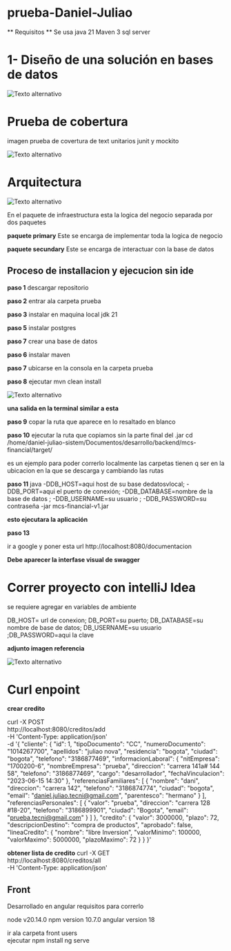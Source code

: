 # prueba-Daniel-Juliao
** Requisitos **
Se usa java 21
Maven 3
sql server 
 

# 1- Diseño de una solución en bases de datos

 ![Texto alternativo](https://github.com/Farius-red/prueba-daniel-Juliao/blob/master/imgDocumentacion/ER.png)

# Prueba de cobertura

imagen prueba de covertura de text unitarios junit y mockito 

![Texto alternativo](https://github.com/Farius-red/prueba-users/blob/master/imgDocumentacion/jacoco.png)

# Arquitectura 


![Texto alternativo](https://github.com/Farius-red/prueba-users/blob/master/imgDocumentacion/arquitectura.png)

En el paquete de infraestructura  esta la logica del negocio separada por dos paquetes

**paquete primary**
Este se encarga de implementar toda la logica de negocio

**paquete secundary**
Este se encarga de interactuar con la base de datos


## Proceso de installacion y ejecucion sin ide

**paso 1**  descargar repositorio

**paso 2** entrar ala carpeta prueba

**paso 3**  instalar en maquina local jdk 21

**paso 5**   instalar postgres

**paso 7** crear una  base de datos



**paso 6** instalar maven

**paso 7**  ubicarse en la consola en la carpeta prueba

**paso 8**  ejecutar mvn clean  install 



![Texto alternativo](https://github.com/Farius-red/mcs-financial/blob/master/imgDocumentacion/creaciondeJar.png)

**una salida en la terminal  similar a esta**


**paso  9**  copar la ruta que aparece en lo resaltado en blanco

**paso 10**  ejecutar  la ruta que copiamos sin la parte final del .jar
cd  /home/daniel-juliao-sistem/Documentos/desarrollo/backend/mcs-financial/target/

es un ejemplo para poder correrlo localmente las carpetas tienen q ser en la ubicacion en la que se descarga y cambiando las rutas 




**paso 11**
java
-DDB_HOST=aqui host de su base dedatosvlocal;
-DDB_PORT=aqui el puerto de conexión;
-DDB_DATABASE=nombre de la base de datos ;
-DDB_USERNAME=su usuario ;
-DDB_PASSWORD=su contraseña  -jar mcs-financial-v1.jar

**esto ejecutara la aplicación**





**paso 13** 


ir a google y poner esta url
http://localhost:8080/documentacion

**Debe aparecer la interfase visual  de swagger**


# Correr proyecto con intelliJ Idea

se requiere agregar en variables de ambiente

DB_HOST= url de conexion;
DB_PORT=su puerto;
DB_DATABASE=su nombre de base de datos;
DB_USERNAME=su usuario ;DB_PASSWORD=aqui la clave

**adjunto imagen  referencia**

![Texto alternativo](https://github.com/Farius-red/mcs-financial/blob/master/imgDocumentacion/intelliJ.png)

# Curl enpoint 

**crear credito** 

 curl -X POST \
  http://localhost:8080/creditos/add \
  -H 'Content-Type: application/json' \
  -d '{
        "cliente": {
            "id": 1,
            "tipoDocumento": "CC",
            "numeroDocumento": "1014267700",
            "apellidos": "juliao nova",
            "residencia": "bogota",
            "ciudad": "bogota",
            "telefono": "3186877469",
            "informacionLaboral": {
                "nitEmpresa": "1700200-6",
                "nombreEmpresa": "prueba",
                "direccion": "carrera 141a# 144 58",
                "telefono": "3186877469",
                "cargo": "desarrollador",
                "fechaVinculacion": "2023-06-15 14:30"
            },
            "referenciasFamiliares": [
                {
                    "nombre": "dani",
                    "direccion": "carrera 142",
                    "telefono": "3186874774",
                    "ciudad": "bogota",
                    "email": "daniel.juliao.tecni@gmail.com",
                    "parentesco": "hermano"
                }
            ],
            "referenciasPersonales": [
                {
                    "valor": "prueba",
                    "direccion": "carrera 128 #18-20",
                    "telefono": "3186899901",
                    "ciudad": "Bogota",
                    "email": "prueba.tecni@gmail.com"
                }
            ]
        },
        "credito": {
            "valor": 3000000,
            "plazo": 72,
            "descripcionDestino": "compra de productos",
            "aprobado": false,
            "lineaCredito": {
                "nombre": "libre Inversion",
                "valorMinimo": 100000,
                "valorMaximo": 5000000,
                "plazoMaximo": 72
            }
        }
    }'

**obtener lista de  credito** 
curl -X GET \
  http://localhost:8080/creditos/all \
  -H 'Content-Type: application/json'


## Front

Desarrollado en angular requisitos para correrlo 

node  v20.14.0
npm version  10.7.0 
angular version  18

ir ala carpeta front users  
ejecutar npm install 
ng serve 

